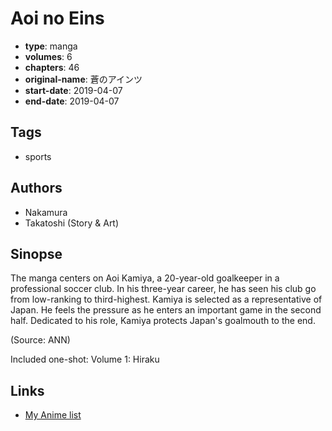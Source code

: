 # Aoi no Eins

-   **type**: manga
-   **volumes**: 6
-   **chapters**: 46
-   **original-name**: 蒼のアインツ
-   **start-date**: 2019-04-07
-   **end-date**: 2019-04-07

## Tags

-   sports

## Authors

-   Nakamura
-   Takatoshi (Story & Art)

## Sinopse

The manga centers on Aoi Kamiya, a 20-year-old goalkeeper in a professional soccer club. In his three-year career, he has seen his club go from low-ranking to third-highest. Kamiya is selected as a representative of Japan. He feels the pressure as he enters an important game in the second half. Dedicated to his role, Kamiya protects Japan's goalmouth to the end.

(Source: ANN)

Included one-shot:
Volume 1: Hiraku

## Links

-   [My Anime list](https://myanimelist.net/manga/134201/Aoi_no_Eins)
